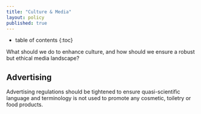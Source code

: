 ```yaml
---
title: "Culture & Media"
layout: policy
published: true
---
```


* table of contents 
{:toc}

What should we do to enhance culture, and how should we ensure a robust but ethical media landscape?

## Advertising

Advertising regulations should be tightened to ensure quasi-scientific language and terminology is not used to promote any cosmetic, toiletry or food products.  

